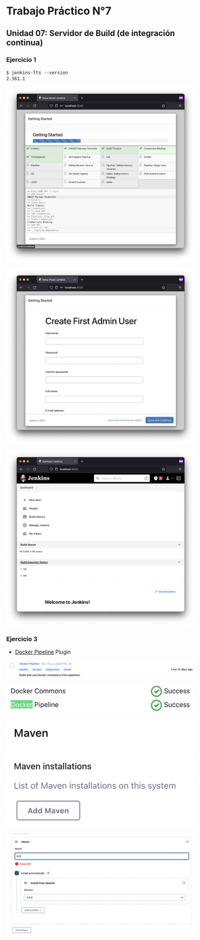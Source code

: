 # Trabajo Práctico N°7

## Unidad 07: Servidor de Build (de integración continua)

### Ejercicio 1

```console
$ jenkins-lts --version
2.361.1
```

![](../files/07/01-01.png)

![](../files/07/01-02.png)

![](../files/07/01-03.png)

### Ejercicio 3

- [Docker Pipeline](https://plugins.jenkins.io/docker-workflow/) Plugin

![](../files/07/02-01.png)

![](../files/07/02-02.png)

![](../files/07/02-03.png)

![](../files/07/02-04.png)
